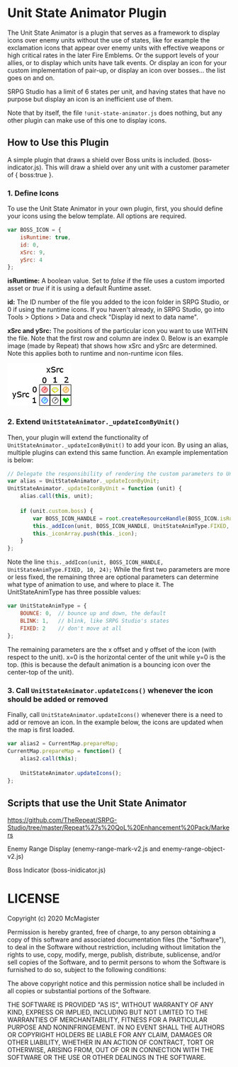 # Unit State Animator Plugin

The Unit State Animator is a plugin that serves as a framework to display icons over enemy units without the use of states, like for example the exclamation icons that appear over enemy units with effective weapons or high critical rates in the later Fire Emblems.  Or the support levels of your allies, or to display which units have talk events.  Or display an icon for your custom implementation of pair-up, or display an icon over bosses... the list goes on and on.

SRPG Studio has a limit of 6 states per unit, and having states that have no purpose but display an icon is an inefficient use of them.  

Note that by itself, the file `!unit-state-animator.js` does nothing, but any other plugin can make use of this one to display icons.


## How to Use this Plugin ##

A simple plugin that draws a shield over Boss units is included.  (boss-indicator.js).  This will draw a shield over any unit with a customer parameter of { boss:true }.

### 1. Define Icons ###
To use the Unit State Animator in your own plugin, first, you should define your icons using the below template.  All options are required.

```javascript
var BOSS_ICON = {
    isRuntime: true,
    id: 0,
    xSrc: 9,
    ySrc: 4
};
```

**isRuntime:** A boolean value.  Set to *false* if the file uses a custom imported asset or *true* if it is using a default Runtime asset.

**id:** The ID number of the file you added to the icon folder in SRPG Studio, or 0 if using the runtime icons.  If you haven't already, in SRPG Studio, go into Tools > Options > Data and check "Display id next to data name".

**xSrc and ySrc:** The positions of the particular icon you want to use WITHIN the file. Note that the first row and column are index 0.  Below is an example image (made by Repeat) that shows how xSrc and ySrc are determined.  Note this applies both to runtime and non-runtime icon files.

![xSrc ySrc Example][1]

[1]: helper.png


### 2. Extend `UnitStateAnimator._updateIconByUnit()` ###

Then, your plugin will extend the functionality of `UnitStateAnimator._updateIconByUnit()` to add your icon.  By using an alias, multiple plugins can extend this same function.  An example implementation is below:

```javascript
// Delegate the responsibility of rendering the custom parameters to UnitStateAnimator
var alias = UnitStateAnimator._updateIconByUnit;
UnitStateAnimator._updateIconByUnit = function (unit) {
    alias.call(this, unit);

    if (unit.custom.boss) {
        var BOSS_ICON_HANDLE = root.createResourceHandle(BOSS_ICON.isRuntime, BOSS_ICON.id, 0, BOSS_ICON.xSrc, BOSS_ICON.ySrc);
        this._addIcon(unit, BOSS_ICON_HANDLE, UnitStateAnimType.FIXED, 10, 24);
        this._iconArray.push(this._icon);
    }
};

```
Note the line `this._addIcon(unit, BOSS_ICON_HANDLE, UnitStateAnimType.FIXED, 10, 24);`  While the first two parameters are more or less fixed, the remaining three are optional parameters can determine what type of animation to use, and where to place it.  The UnitStateAnimType has three possible values:

```javascript
var UnitStateAnimType = {
    BOUNCE: 0,  // bounce up and down, the default
    BLINK: 1,   // blink, like SRPG Studio's states
    FIXED: 2    // don't move at all
};
```

The remaining parameters are the x offset and y offset of the icon (with respect to the unit).  x=0 is the horizontal center of the unit while y=0 is the top.  (this is because the default animation is a bouncing icon over the center-top of the unit).


### 3. Call `UnitStateAnimator.updateIcons()` whenever the icon should be added or removed ###

Finally, call `UnitStateAnimator.updateIcons()` whenever there is a need to add or remove an icon.  In the example below, the icons are updated when the map is first loaded.

```javascript
var alias2 = CurrentMap.prepareMap;
CurrentMap.prepareMap = function() {
    alias2.call(this);

    UnitStateAnimator.updateIcons();
};
```

## Scripts that use the Unit State Animator ##

https://github.com/TheRepeat/SRPG-Studio/tree/master/Repeat%27s%20QoL%20Enhancement%20Pack/Markers

Enemy Range Display (enemy-range-mark-v2.js and enemy-range-object-v2.js)

Boss Indicator (boss-inidicator.js)


# LICENSE

Copyright (c) 2020 McMagister

Permission is hereby granted, free of charge, to any person obtaining a copy of
this software and associated documentation files (the "Software"), to deal in
the Software without restriction, including without limitation the rights to
use, copy, modify, merge, publish, distribute, sublicense, and/or sell copies
of the Software, and to permit persons to whom the Software is furnished to do
so, subject to the following conditions:

The above copyright notice and this permission notice shall be included in all
copies or substantial portions of the Software.

THE SOFTWARE IS PROVIDED "AS IS", WITHOUT WARRANTY OF ANY KIND, EXPRESS OR
IMPLIED, INCLUDING BUT NOT LIMITED TO THE WARRANTIES OF MERCHANTABILITY,
FITNESS FOR A PARTICULAR PURPOSE AND NONINFRINGEMENT. IN NO EVENT SHALL THE
AUTHORS OR COPYRIGHT HOLDERS BE LIABLE FOR ANY CLAIM, DAMAGES OR OTHER
LIABILITY, WHETHER IN AN ACTION OF CONTRACT, TORT OR OTHERWISE, ARISING FROM,
OUT OF OR IN CONNECTION WITH THE SOFTWARE OR THE USE OR OTHER DEALINGS IN THE
SOFTWARE.

